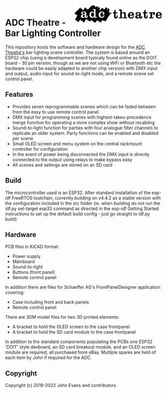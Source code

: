 <img width="280" align="right" src="https://raw.githubusercontent.com/CHTJonas/roombooking/master/public/logo-long-black.svg?sanitize=true">

# ADC Theatre - Bar Lighting Controller

This repository hosts the software and hardware design for the [ADC Theatre's](https://www.adctheatre.com) bar lighting scene controller. The system is based around an ESP32 chip (using a development board typicaly found online as the DOIT board - 30 pin version, though as we are not using WiFi or Bluetooth etc the hardware could be easily adapted to another chip version) with DMX input and output, audio input for sound-to-light mode, and a remote scene set control panel.

## Features

* Provides seven reprogrammable scenes which can be faded between from the easy to use remote control panel
* DMX input for programming scenes with highest-takes-precedence merge function for operating a more complex show without recabling 
* Sound-to-light function for parties with four analogue filter channels to replicate an older system. Party functions can be enabled and disabled per scene
* Small OLED screen and menu system on the central rackmount controller for configuration
* In the event of power being disconnected the DMX input is directly connected to the output using relays to make bypass easy
* All scenes and settings are stored on an SD card

## Build

The microcontroller used is an ESP32. After standard installation of the esp-idf FreeRTOS toolchain, currently building on v4.4.2 as a stable version with the configuration included in the src folder (ie. when building do not run the idf.py set-target esp32 command as directed in the esp-idf Getting Started instructions to set up the default build config - just go straight to idf.py build)

## Hardware

PCB files in KiCAD format:
* Power supply
* Mainboard
* Sound-to-light
* Buttons (front panel)
* Remote control panel

In addition there are files for Schaeffer AG's FrontPanelDesigner application covering:
* Case including front and back panels
* Remote control panel

There are 3DM model files for two 3D printed elements: 
* A bracket to hold the OLED screen to the case frontpanel 
* A bracket to hold the SD card module to the case frontpanel

In addition to the standard components populating the PCBs one ESP32 'DOIT' style devboard, an SD card breakout module, and an OLED screen module are required, all purchased from eBay. Multiple spares are held of each item by John if required for the ADC.

## Copyright
Copyright (c) 2019-2022 John Evans and contributors.